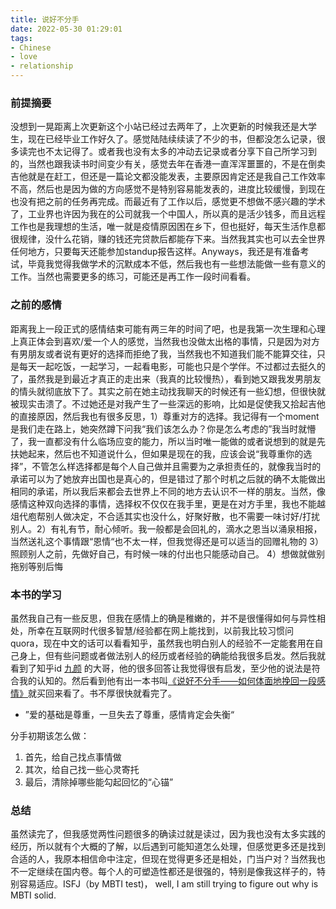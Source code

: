 ```yaml
---
title: 说好不分手
date: 2022-05-30 01:29:01
tags: 
- Chinese
- love
- relationship
---
```


### 前提摘要

没想到一晃距离上次更新这个小站已经过去两年了，上次更新的时候我还是大学生，现在已经毕业工作好久了。感觉陆陆续续读了不少的书，但都没怎么记录，很多读完也不太记得了。或者我也没有太多的冲动去记录或者分享下自己所学习到的，当然也跟我读书时间变少有关，感觉去年在香港一直浑浑噩噩的，不是在倒卖吉他就是在赶工，但还是一篇论文都没能发表，主要原因肯定还是我自己工作效率不高，然后也是因为做的方向感觉不是特别容易能发表的，进度比较缓慢，到现在也没有把之前的任务再完成。而最近有了工作以后，感觉更不想做不感兴趣的学术了，工业界也许因为我在的公司就我一个中国人，所以真的是活少钱多，而且远程工作也是我理想的生活，唯一就是疫情原因困在乡下，但也挺好，每天生活作息都很规律，没什么花销，赚的钱还完贷款后都能存下来。当然我其实也可以去全世界任何地方，只要每天还能参加standup报告这样。Anyways，我还是有准备考试，毕竟我觉得我做学术的沉默成本不低，然后我也有一些想法能做一些有意义的工作。当然也需要更多的练习，可能还是再工作一段时间看看。

### 之前的感情

距离我上一段正式的感情结束可能有两三年的时间了吧，也是我第一次生理和心理上真正体会到喜欢/爱一个人的感觉，当然我也没做太出格的事情，只是因为对方有男朋友或者说有更好的选择而拒绝了我，当然我也不知道我们能不能算交往，只是每天一起吃饭，一起学习，一起看电影，可能也只是个学伴。不过都过去挺久的了，虽然我是到最近才真正的走出来（我真的比较慢热），看到她又跟我发男朋友的情头就彻底放下了。其实之前在她主动找我聊天的时候还有一些幻想，但很快就被现实击溃了。不过她还是对我产生了一些深远的影响，比如是促使我又拾起吉他的直接原因，然后我也有很多反思，1）尊重对方的选择。我记得有一个moment是我们走在路上，她突然蹲下问我“我们该怎么办？你是怎么考虑的”我当时就懵了，我一直都没有什么临场应变的能力，所以当时唯一能做的或者说想到的就是先扶她起来，然后也不知道说什么，但如果是现在的我，应该会说“我尊重你的选择”，不管怎么样选择都是每个人自己做并且需要为之承担责任的，就像我当时的承诺可以为了她放弃出国也是真心的，但是错过了那个时机之后就的确不太能做出相同的承诺，所以我后来都会去世界上不同的地方去认识不一样的朋友。当然，像感情这种双向选择的事情，选择权不仅仅在我手里，更是在对方手里，我也不能越俎代庖帮别人做决定，不合适其实也没什么，好聚好散，也不需要一味讨好/打扰别人。2）有礼有节，耐心倾听。我一般都是会回礼的，滴水之恩当以涌泉相报，当然送礼这个事情跟“恩情“也不太一样，但我觉得还是可以适当的回赠礼物的 3）照顾别人之前，先做好自己，有时候一味的付出也只能感动自己。 4）想做就做别拖别等别后悔

### 本书的学习

虽然我自己有一些反思，但我在感情上的确是稚嫩的，并不是很懂得如何与异性相处，所幸在互联网时代很多智慧/经验都在网上能找到，以前我比较习惯问quora，现在中文的话可以看看知乎，虽然我也明白别人的经验不一定能套用在自己身上，但有些问题或者做法别人的经历或者经验的确能给我很多启发。然后我就看到了知乎id [九颜](https://www.zhihu.com/people/xi-you-xian-sheng-65) 的大哥，他的很多回答让我觉得很有启发，至少他的说法是符合我的认知的。然后看到他有出一本书叫[《说好不分手——如何体面地挽回一段感情》](https://www.zhihu.com/pub/book/120291730)就买回来看了。书不厚很快就看完了。

- ”爱的基础是尊重，一旦失去了尊重，感情肯定会失衡“

分手初期该怎么做：
1. 首先，给自己找点事情做
2. 其次，给自己找一些心灵寄托
3. 最后，清除掉哪些能勾起回忆的“心锚”

### 总结

虽然读完了，但我感觉两性问题很多的确读过就是读过，因为我也没有太多实践的经历，所以就有个大概的了解，以后遇到可能知道怎么处理，但感觉更多还是找到合适的人，我原本相信命中注定，但现在觉得更多还是相处，门当户对？当然我也不一定继续在国内卷。每个人的可塑造性都还是很强的，特别是像我这样子的，特别容易适应。ISFJ（by MBTI test)， well, I am still trying to figure out why is MBTI solid.